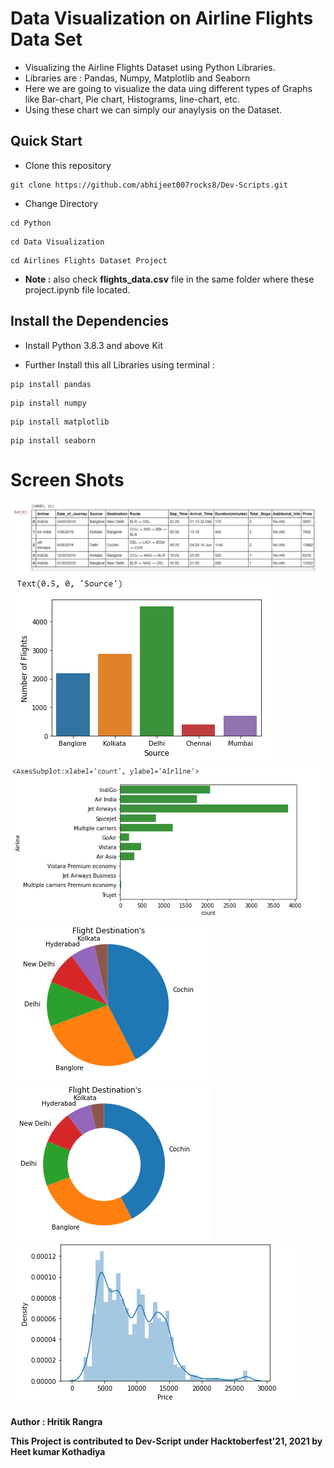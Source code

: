 # **Data Visualization on Airline Flights Data Set**

- Visualizing the Airline Flights Dataset using Python Libraries.
- Libraries are : Pandas, Numpy, Matplotlib and Seaborn
- Here we are going to visualize the data uing different types of Graphs like Bar-chart, Pie chart, Histograms, line-chart, etc.
- Using these chart we can simply our anaylysis on the Dataset.

## **Quick Start**
- Clone this repository

``` 
git clone https://github.com/abhijeet007rocks8/Dev-Scripts.git
```
- Change Directory

```
cd Python
```
```
cd Data Visualization
```
```
cd Airlines Flights Dataset Project
```
- **Note :** also check **flights_data.csv** file in the same folder where these project.ipynb file located. 

## **Install the Dependencies**
- Install Python 3.8.3 and above Kit

- Further Install this all Libraries using terminal :
```
pip install pandas
```
```
pip install numpy
```
```
pip install matplotlib
```
```
pip install seaborn
```

# **Screen Shots**

![](https://raw.githubusercontent.com/heet-kumar/TestingRepo/main/Pictures/Data_visualization_on_Airlines_Flights_DataSet/s1.png)
![](https://raw.githubusercontent.com/heet-kumar/TestingRepo/main/Pictures/Data_visualization_on_Airlines_Flights_DataSet/s2.png)  
![](https://raw.githubusercontent.com/heet-kumar/TestingRepo/main/Pictures/Data_visualization_on_Airlines_Flights_DataSet/s3.png)
![](https://raw.githubusercontent.com/heet-kumar/TestingRepo/main/Pictures/Data_visualization_on_Airlines_Flights_DataSet/s4.png) 
![](https://raw.githubusercontent.com/heet-kumar/TestingRepo/main/Pictures/Data_visualization_on_Airlines_Flights_DataSet/s5.png)
![](https://raw.githubusercontent.com/heet-kumar/TestingRepo/main/Pictures/Data_visualization_on_Airlines_Flights_DataSet/s6.png)

**Author : Hritik Rangra**

**This Project is contributed to Dev-Script under Hacktoberfest'21, 2021 by Heet kumar Kothadiya**